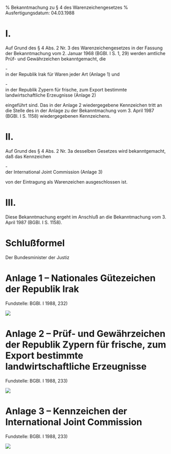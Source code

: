 % Bekanntmachung zu § 4 des Warenzeichengesetzes
% Ausfertigungsdatum: 04.03.1988
 
# I.

Auf Grund des § 4 Abs. 2 Nr. 3 des Warenzeichengesetzes in der Fassung der Bekanntmachung vom 2. Januar 1968 (BGBl. I S. 1, 29) werden amtliche Prüf- und Gewährzeichen bekanntgemacht, die

\-  
in der Republik Irak für Waren jeder Art (Anlage 1) und

\-  
in der Republik Zypern für frische, zum Export bestimmte landwirtschaftliche Erzeugnisse (Anlage 2)

eingeführt sind. Das in der Anlage 2 wiedergegebene Kennzeichen tritt an die Stelle des in der Anlage zu der Bekanntmachung vom 3. April 1987 (BGBl. I S. 1158) wiedergegebenen Kennzeichens.

# II.

Auf Grund des § 4 Abs. 2 Nr. 3a desselben Gesetzes wird bekanntgemacht, daß das Kennzeichen

\-  
der International Joint Commission (Anlage 3)

von der Eintragung als Warenzeichen ausgeschlossen ist.

# III.

Diese Bekanntmachung ergeht im Anschluß an die Bekanntmachung vom 3. April 1987 (BGBl. I S. 1158).

# Schlußformel

Der Bundesminister der Justiz

# Anlage 1 – Nationales Gütezeichen der Republik Irak

Fundstelle: BGBl. I 1988, 232)

  
![](https://www.gesetze-im-internet.de/normengrafiken/bgbl1_1988/j0232_0010.jpg)

# Anlage 2 – Prüf- und Gewährzeichen der Republik Zypern für frische, zum Export bestimmte landwirtschaftliche Erzeugnisse

Fundstelle: BGBl. I 1988, 233)

  
![](https://www.gesetze-im-internet.de/normengrafiken/bgbl1_1988/j0233_0010.jpg)

# Anlage 3 – Kennzeichen der International Joint Commission

Fundstelle: BGBl. I 1988, 233)

  
![](https://www.gesetze-im-internet.de/normengrafiken/bgbl1_1988/j0233_0020.jpg)
